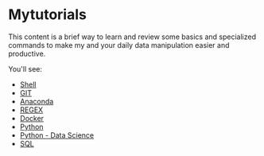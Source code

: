 # Mytutorials

This content is a brief way to learn and review some basics and specialized commands to make my and your daily data manipulation easier and productive. 

You'll see:

* [Shell](shell.md)
* [GIT](git_commands.md)
* [Anaconda](anaconda.md)
* [REGEX](regex.md)
* [Docker](docker.md)
* [Python](python.md)
* [Python - Data Science](python_datasciece.md)
* [SQL](sql.md)

 
